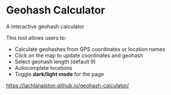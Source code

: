 # Geohash Calculator

A interactive geohash calculator

This tool allows users to:  
- Calculate geohashes from GPS coordinates or location names  
- Click on the map to update coordinates and geohash  
- Select geohash length (default 9)  
- Autocomplete locations
- Toggle **dark/light mode** for the page

https://lachlanalston.github.io/geohash-calculator/
